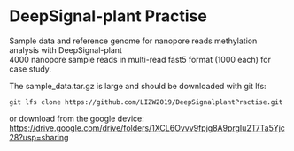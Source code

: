 # DeepSignal-plant Practise
Sample data and reference genome for nanopore reads methylation analysis with DeepSignal-plant  
4000 nanopore sample reads in multi-read fast5 format (1000 each) for case study. 

The sample_data.tar.gz is large and should be downloaded with git lfs:

```
git lfs clone https://github.com/LIZW2019/DeepSignalplantPractise.git
```

or download from the google device: https://drive.google.com/drive/folders/1XCL6Ovvv9fpjg8A9prgIu2T7Ta5Yjc28?usp=sharing
